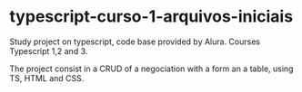 # typescript-curso-1-arquivos-iniciais

Study project on typescript, code base provided by Alura.
Courses Typescript 1,2 and 3.


The project consist in a CRUD of a negociation with a form an a table, using TS, HTML and CSS.
